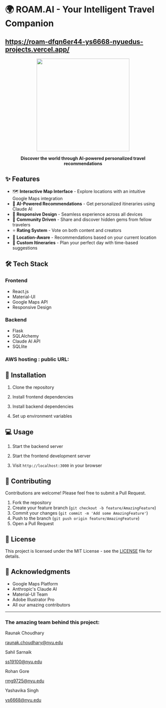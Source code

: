 # 🌍 ROAM.AI - Your Intelligent Travel Companion
## https://roam-dfqn6er44-ys6668-nyuedus-projects.vercel.app/
<p align="center">
  <img src="https://github.com/user-attachments/assets/18b5fa9f-34e7-4207-95e5-e9cbfabcb1c6" width="300">
</p>

<p align="center">
  <strong>Discover the world through AI-powered personalized travel recommendations</strong>
</p>



## ✨ Features

- 🗺️ **Interactive Map Interface** - Explore locations with an intuitive Google Maps integration
- 🤖 **AI-Powered Recommendations** - Get personalized itineraries using Claude AI
- 📱 **Responsive Design** - Seamless experience across all devices
- 👥 **Community Driven** - Share and discover hidden gems from fellow travelers
- ⭐ **Rating System** - Vote on both content and creators
- 📍 **Location-Aware** - Recommendations based on your current location
- 🎯 **Custom Itineraries** - Plan your perfect day with time-based suggestions

## 🛠️ Tech Stack

### Frontend
- React.js
- Material-UI
- Google Maps API
- Responsive Design

### Backend
- Flask
- SQLAlchemy
- Claude AI API
- SQLlite

### AWS hosting : public URL: 

## 🚀 Installation

1. Clone the repository

2. Install frontend dependencies

3. Install backend dependencies

4. Set up environment variables


## 💻 Usage

1. Start the backend server

2. Start the frontend development server

3. Visit `http://localhost:3000` in your browser

## 🤝 Contributing

Contributions are welcome! Please feel free to submit a Pull Request.

1. Fork the repository
2. Create your feature branch (`git checkout -b feature/AmazingFeature`)
3. Commit your changes (`git commit -m 'Add some AmazingFeature'`)
4. Push to the branch (`git push origin feature/AmazingFeature`)
5. Open a Pull Request

## 📄 License

This project is licensed under the MIT License - see the [LICENSE](LICENSE) file for details.

## 🙏 Acknowledgments

- Google Maps Platform
- Anthropic's Claude AI
- Material-UI Team
- Adobe Illustrator Pro
- All our amazing contributors

---
### The amazing team behind this project:

Raunak Choudhary

raunak.choudhary@nyu.edu

Sahil Sarnaik

ss19100@nyu.edu

Rohan Gore

rmg9725@nyu.edu

Yashavika Singh

ys6668@nyu.edu
